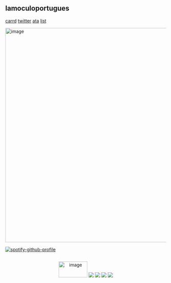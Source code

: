 ## lamoculoportugues

[carrd](https://santimental.carrd.co/)
[twitter](https://x.com/santimental54?s=21)
[ata](https://santi.atabook.org/)
[list](https://listography.com/velasco)

<img width="1192" height="670" alt="image" src="https://github.com/user-attachments/assets/d0b158e5-bec4-4db8-bde8-796fca53bb20" />

 [![spotify-github-profile](https://spotify-github-profile.kittinanx.com/api/view?uid=b0p37964wfd7nrcj4co2cu9uc&cover_image=true&theme=novatorem&show_offline=true&background_color=121212&interchange=true&bar_color=ffffff&bar_color_cover=true)](https://spotify-github-profile.kittinanx.com/api/view?uid=b0p37964wfd7nrcj4co2cu9uc&redirect=true)

##

<p align="center">
  <img width="90" height="50" alt="image" src="https://github.com/user-attachments/assets/6ce8111f-9a4e-4c5d-a2d2-2c807f860eba">
  <img src="https://github.com/user-attachments/assets/365caaf8-48eb-4212-a6bb-4c74a83d7d94">
  <img src="https://github.com/user-attachments/assets/d61e1216-849d-48d9-846a-e23db01c0851">
 <img src="https://github.com/user-attachments/assets/4f2db403-84d9-4319-a15e-9f90ad57358c">
  <img src="https://github.com/user-attachments/assets/0e473206-f8af-4c3c-9a82-62d9633825ea">
</p>
